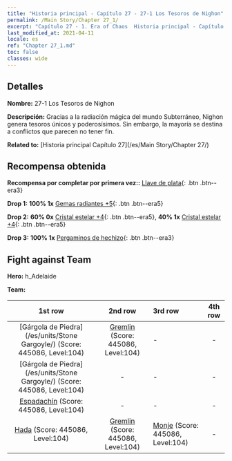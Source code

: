 ```yaml
---
title: "Historia principal - Capítulo 27 - 27-1 Los Tesoros de Nighon"
permalink: /Main Story/Chapter 27_1/
excerpt: "Capítulo 27 - 1. Era of Chaos  Historia principal - Capítulo 27_1. 27-1 Los Tesoros de Nighon"
last_modified_at: 2021-04-11
locale: es
ref: "Chapter 27_1.md"
toc: false
classes: wide
---
```


## Detalles

 **Nombre:** 27-1 Los Tesoros de Nighon

 **Descripción:** Gracias a la radiación mágica del mundo Subterráneo, Nighon genera tesoros únicos y poderosísimos. Sin embargo, la mayoría se destina a conflictos que parecen no tener fin.

 **Related to:** [Historia principal Capítulo 27](/es/Main Story/Chapter 27/)

## Recompensa obtenida

 **Recompensa por completar por primera vez::** [Llave de plata](/es/Items/con_693/){: .btn .btn--era3}

 **Drop 1:** **100% 1x** [Gemas radiantes +5](/es/Items/mat_100/){: .btn .btn--era5}

 **Drop 2:** **60% 0x** [Cristal estelar +4](/es/Items/mat_94/){: .btn .btn--era5}, **40% 1x** [Cristal estelar +4](/es/Items/mat_94/){: .btn .btn--era5}

 **Drop 3:** **100% 1x** [Pergaminos de hechizo](/es/Items/con_694/){: .btn .btn--era3}


## Fight against Team
 **Hero:** h_Adelaide

 **Team:**


  | 1st row | 2nd row | 3rd row | 4th row |
  |:----:|:----:|:----|:----:|
  | [Gárgola de Piedra](/es/units/Stone Gargoyle/) (Score: 445086, Level:104)  | [Gremlin](/es/units/Gremlin/) (Score: 445086, Level:104)  | - | - |
  | [Gárgola de Piedra](/es/units/Stone Gargoyle/) (Score: 445086, Level:104)  | - | - | - |
  | [Espadachín](/es/units/Swordsman/) (Score: 445086, Level:104)  | - | - | - |
  | [Hada](/es/units/Sprite/) (Score: 445086, Level:104)  | [Gremlin](/es/units/Gremlin/) (Score: 445086, Level:104)  | [Monje](/es/units/Monk/) (Score: 445086, Level:104)  | - |


